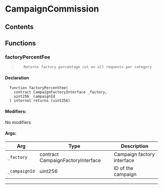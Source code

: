 # CampaignCommission





## Contents
<!-- START doctoc -->
<!-- END doctoc -->




## Functions

### factoryPercentFee
>        Returns factory percentage cut on all requests per category


#### Declaration
```solidity
  function factoryPercentFee(
    contract CampaignFactoryInterface _factory,
    uint256 _campaignId
  ) internal returns (uint256)
```

#### Modifiers:
No modifiers

#### Args:
| Arg | Type | Description |
| --- | --- | --- |
|`_factory` | contract CampaignFactoryInterface |   Campaign factory interface
|`_campaignId` | uint256 |  ID of the campaign
---  


